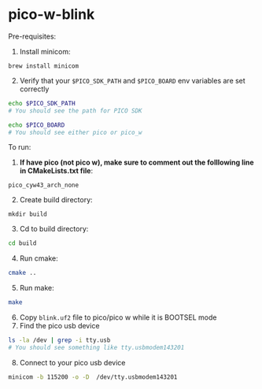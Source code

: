 # pico-w-blink

Pre-requisites:
1. Install minicom:
```
brew install minicom
```
2. Verify that your `$PICO_SDK_PATH` and `$PICO_BOARD` env variables are set correctly
```sh
echo $PICO_SDK_PATH
# You should see the path for PICO SDK

echo $PICO_BOARD
# You should see either pico or pico_w
```

To run:
1. **If have pico (not pico w), make sure to comment out the folllowing line in CMakeLists.txt file**:
```
pico_cyw43_arch_none
```
2. Create build directory: 
```
mkdir build
```
3. Cd to build directory: 
```sh
cd build
```
4. Run cmake: 
```sh
cmake ..
```
5. Run make: 
```sh
make
```
6. Copy `blink.uf2` file to pico/pico w while it is BOOTSEL mode
7. Find the pico usb device
```sh
ls -la /dev | grep -i tty.usb
# You should see something like tty.usbmodem143201
```
8. Connect to your pico usb device
```sh
minicom -b 115200 -o -D  /dev/tty.usbmodem143201
```